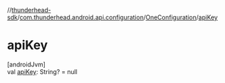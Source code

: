 //[thunderhead-sdk](../../../index.md)/[com.thunderhead.android.api.configuration](../index.md)/[OneConfiguration](index.md)/[apiKey](api-key.md)

# apiKey

[androidJvm]\
val [apiKey](api-key.md): String? = null
